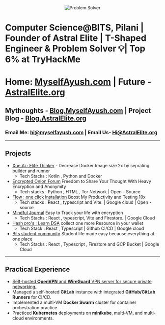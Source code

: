 <div align="center">
  <img src="https://readme-typing-svg.demolab.com?font=Iosevka&weight=700&size=40&pause=0&color=2F81F7&center=true&vCenter=true&width=600&lines=Problem+Solver" alt="Problem Solver" />
</div>

# Computer Science@BITS, Pilani  | Founder of Astral Elite |  T-Shaped Engineer & Problem Solver 💡| Top 6% at TryHackMe

#  Home: [MyselfAyush.com](https://myselfayush.com)  | Future - [AstralElite.org](https://AstralElite.org) </br>
## Mythoughts - [Blog.MyselfAyush.com](https://blogmyselfayush.com) | Project Blog - [Blog.AstralElite.org](https://blog.AstralElite.org)
### Email Me: hi@myselfayush.com                         | Email Us- Hi@AstralElite.org                   
---
## Projects
 - [Xue Ai : Elite Thinker](https://xue.AstralElite.org) - Decrease Docker Image size 2x by seprating builder and runner</br>
     - Tech Stacks : Kotlin , Python and Docker
 - [Encrypted Onion Forum](https://github.com/AstralElite-open-source/Encrypted-onion-forum) Freedom to Share Your Thought With Heavy Encryption and Anonymity </br>
    - Tech stacks : Python , HTML , Tor Network | Open - Source
 - [Flow : one click installation](https://Flow.AstralElite.org) Boost My Productivity and Testing 10x </br>
     - Tech stacks : React , typescript and Vite. |  Google cloud | Open - source
 - [Mindful Journal](https://journal.AstralElite.org) Easy to Track your life with encryption</br>
    - Tech Stacks : React , typescript, Vite and Firestore. | Google Cloud
- [Hash pro's : Learn DSA](https://hashpros.AstralElite.org) collect one more Resource in your wallet </br>
    - Tech Stack : React , Typescript | Github CI/CD | Google cloud
 - [Bits student community](https://bits.AstralElite.org) Student life made easy because everything at one place</br>
     - Tech Stacks : React , Typescript , Firestore and GCP Bucket | Google Cloud
---
## Practical Experience
- [Self-hosted **OpenVPN** and **WireGuard** VPN server for secure private networking.](https://blog.myselfayush.com)
- Managed a self-hosted **GitLab** instance with integrated **GitHub/GitLab Runners** for CI/CD.
- Implemented a multi-VM **Docker Swarm** cluster for container orchestration practice.
- Practiced **Kubernetes** deployments on **minikube**, multi-VM, and multi-cloud environments.
